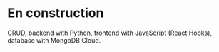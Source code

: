 <title>CRUD-Python-React-MongoDB</title>
<h1>En construction</h1>
<p>CRUD, backend with Python, frontend with JavaScript (React Hooks), database with MongoDB Cloud.</p>
